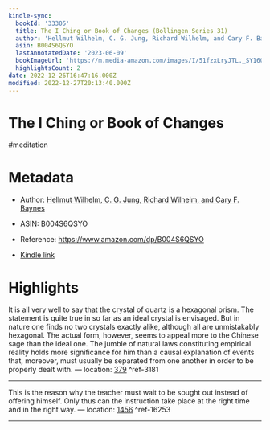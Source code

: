 ```yaml
---
kindle-sync:
  bookId: '33305'
  title: The I Ching or Book of Changes (Bollingen Series 31)
  author: 'Hellmut Wilhelm, C. G. Jung, Richard Wilhelm, and Cary F. Baynes'
  asin: B004S6QSYO
  lastAnnotatedDate: '2023-06-09'
  bookImageUrl: 'https://m.media-amazon.com/images/I/51fzxLryJTL._SY160.jpg'
  highlightsCount: 2
date: 2022-12-26T16:47:16.000Z
modified: 2022-12-27T20:13:40.000Z
---
```

# The I Ching or Book of Changes

#meditation 

# Metadata

* Author: [Hellmut Wilhelm, C. G. Jung, Richard Wilhelm, and Cary F. Baynes](https://www.amazon.comundefined)

* ASIN: B004S6QSYO

* Reference: <https://www.amazon.com/dp/B004S6QSYO>

* [Kindle link](kindle://book?action=open&asin=B004S6QSYO)

# Highlights

It is all very well to say that the crystal of quartz is a hexagonal prism. The statement is quite true in so far as an ideal crystal is envisaged. But in nature one finds no two crystals exactly alike, although all are unmistakably hexagonal. The actual form, however, seems to appeal more to the Chinese sage than the ideal one. The jumble of natural laws constituting empirical reality holds more significance for him than a causal explanation of events that, moreover, must usually be separated from one another in order to be properly dealt with. — location: [379](kindle://book?action=open&asin=B004S6QSYO&location=379) ^ref-3181

---

This is the reason why the teacher must wait to be sought out instead of offering himself. Only thus can the instruction take place at the right time and in the right way. — location: [1456](kindle://book?action=open&asin=B004S6QSYO&location=1456) ^ref-16253

---
